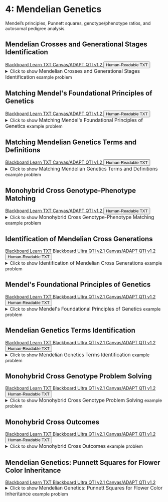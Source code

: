 # 4: Mendelian Genetics

Mendel’s principles, Punnett squares, genotype/phenotype ratios, and autosomal pedigree analysis.

## Mendelian Crosses and Generational Stages Identification

<div id="MATCH-mendel_cross_terminology-button-container" class="button-container">
<a class="md-button custom-button bb_text" href="bbq-MATCH-mendel_cross_terminology-questions.txt" download title="Download bbq-MATCH-mendel_cross_terminology-questions.txt" aria-label="Click to download the Blackboard Learn TXT file (bbq-MATCH-mendel_cross_terminology-questions.txt)">
    <i class="fa fa-download"></i>Blackboard Learn TXT
</a>
<a class="md-button custom-button canvas_qti" href="downloads/canvas_qti_v1_2-MATCH-mendel_cross_terminology.zip" download title="Download canvas_qti_v1_2-MATCH-mendel_cross_terminology.zip" aria-label="Click to download the Canvas/ADAPT QTI v1.2 file (canvas_qti_v1_2-MATCH-mendel_cross_terminology.zip)">
    <i class="fa fa-download"></i>Canvas/ADAPT QTI v1.2
</a>
<button class="md-button custom-button human_read" onclick="window.open('downloads/human_readable-MATCH-mendel_cross_terminology.html', '_blank')" title="View human_readable-MATCH-mendel_cross_terminology.html" aria-label="Click to view the Human-Readable TXT file (human_readable-MATCH-mendel_cross_terminology.html)">
    <i class="fa fa-eye"></i> Human-Readable TXT
</button>
</div><details>
  <summary>Click 
    <span style='font-weight: normal;'>
       to show
    </span>
    <span style='font-size: 1.1em; color: var(--md-primary-fg-color--dark)'>
      Mendelian Crosses and Generational Stages Identification
    </span>
    <span style='font-weight: normal;'>
      example problem
    </span>
  </summary>
  {% include "genetics/topic04/downloads/selftest-MATCH-mendel_cross_terminology.html" %}

</details>


## Matching Mendel's Foundational Principles of Genetics

<div id="MATCH-mendel_four_principles-button-container" class="button-container">
<a class="md-button custom-button bb_text" href="bbq-MATCH-mendel_four_principles-questions.txt" download title="Download bbq-MATCH-mendel_four_principles-questions.txt" aria-label="Click to download the Blackboard Learn TXT file (bbq-MATCH-mendel_four_principles-questions.txt)">
    <i class="fa fa-download"></i>Blackboard Learn TXT
</a>
<a class="md-button custom-button canvas_qti" href="downloads/canvas_qti_v1_2-MATCH-mendel_four_principles.zip" download title="Download canvas_qti_v1_2-MATCH-mendel_four_principles.zip" aria-label="Click to download the Canvas/ADAPT QTI v1.2 file (canvas_qti_v1_2-MATCH-mendel_four_principles.zip)">
    <i class="fa fa-download"></i>Canvas/ADAPT QTI v1.2
</a>
<button class="md-button custom-button human_read" onclick="window.open('downloads/human_readable-MATCH-mendel_four_principles.html', '_blank')" title="View human_readable-MATCH-mendel_four_principles.html" aria-label="Click to view the Human-Readable TXT file (human_readable-MATCH-mendel_four_principles.html)">
    <i class="fa fa-eye"></i> Human-Readable TXT
</button>
</div><details>
  <summary>Click 
    <span style='font-weight: normal;'>
       to show
    </span>
    <span style='font-size: 1.1em; color: var(--md-primary-fg-color--dark)'>
      Matching Mendel's Foundational Principles of Genetics
    </span>
    <span style='font-weight: normal;'>
      example problem
    </span>
  </summary>
  {% include "genetics/topic04/downloads/selftest-MATCH-mendel_four_principles.html" %}

</details>


## Matching Mendelian Genetics Terms and Definitions

<div id="MATCH-mendelian_genetics_terms-button-container" class="button-container">
<a class="md-button custom-button bb_text" href="bbq-MATCH-mendelian_genetics_terms-questions.txt" download title="Download bbq-MATCH-mendelian_genetics_terms-questions.txt" aria-label="Click to download the Blackboard Learn TXT file (bbq-MATCH-mendelian_genetics_terms-questions.txt)">
    <i class="fa fa-download"></i>Blackboard Learn TXT
</a>
<a class="md-button custom-button canvas_qti" href="downloads/canvas_qti_v1_2-MATCH-mendelian_genetics_terms.zip" download title="Download canvas_qti_v1_2-MATCH-mendelian_genetics_terms.zip" aria-label="Click to download the Canvas/ADAPT QTI v1.2 file (canvas_qti_v1_2-MATCH-mendelian_genetics_terms.zip)">
    <i class="fa fa-download"></i>Canvas/ADAPT QTI v1.2
</a>
<button class="md-button custom-button human_read" onclick="window.open('downloads/human_readable-MATCH-mendelian_genetics_terms.html', '_blank')" title="View human_readable-MATCH-mendelian_genetics_terms.html" aria-label="Click to view the Human-Readable TXT file (human_readable-MATCH-mendelian_genetics_terms.html)">
    <i class="fa fa-eye"></i> Human-Readable TXT
</button>
</div><details>
  <summary>Click 
    <span style='font-weight: normal;'>
       to show
    </span>
    <span style='font-size: 1.1em; color: var(--md-primary-fg-color--dark)'>
      Matching Mendelian Genetics Terms and Definitions
    </span>
    <span style='font-weight: normal;'>
      example problem
    </span>
  </summary>
  {% include "genetics/topic04/downloads/selftest-MATCH-mendelian_genetics_terms.html" %}

</details>


## Monohybrid Cross Genotype-Phenotype Matching

<div id="MATCH-monohybrid_cross_genotype-button-container" class="button-container">
<a class="md-button custom-button bb_text" href="bbq-MATCH-monohybrid_cross_genotype-questions.txt" download title="Download bbq-MATCH-monohybrid_cross_genotype-questions.txt" aria-label="Click to download the Blackboard Learn TXT file (bbq-MATCH-monohybrid_cross_genotype-questions.txt)">
    <i class="fa fa-download"></i>Blackboard Learn TXT
</a>
<a class="md-button custom-button canvas_qti" href="downloads/canvas_qti_v1_2-MATCH-monohybrid_cross_genotype.zip" download title="Download canvas_qti_v1_2-MATCH-monohybrid_cross_genotype.zip" aria-label="Click to download the Canvas/ADAPT QTI v1.2 file (canvas_qti_v1_2-MATCH-monohybrid_cross_genotype.zip)">
    <i class="fa fa-download"></i>Canvas/ADAPT QTI v1.2
</a>
<button class="md-button custom-button human_read" onclick="window.open('downloads/human_readable-MATCH-monohybrid_cross_genotype.html', '_blank')" title="View human_readable-MATCH-monohybrid_cross_genotype.html" aria-label="Click to view the Human-Readable TXT file (human_readable-MATCH-monohybrid_cross_genotype.html)">
    <i class="fa fa-eye"></i> Human-Readable TXT
</button>
</div><details>
  <summary>Click 
    <span style='font-weight: normal;'>
       to show
    </span>
    <span style='font-size: 1.1em; color: var(--md-primary-fg-color--dark)'>
      Monohybrid Cross Genotype-Phenotype Matching
    </span>
    <span style='font-weight: normal;'>
      example problem
    </span>
  </summary>
  {% include "genetics/topic04/downloads/selftest-MATCH-monohybrid_cross_genotype.html" %}

</details>


## Identification of Mendelian Cross Generations

<div id="MC-mendel_cross_terminology-button-container" class="button-container">
<a class="md-button custom-button bb_text" href="bbq-MC-mendel_cross_terminology-questions.txt" download title="Download bbq-MC-mendel_cross_terminology-questions.txt" aria-label="Click to download the Blackboard Learn TXT file (bbq-MC-mendel_cross_terminology-questions.txt)">
    <i class="fa fa-download"></i>Blackboard Learn TXT
</a>
<a class="md-button custom-button bb_qti" href="downloads/blackboard_qti_v2_1-MC-mendel_cross_terminology.zip" download title="Download blackboard_qti_v2_1-MC-mendel_cross_terminology.zip" aria-label="Click to download the Blackboard Ultra QTI v2.1 file (blackboard_qti_v2_1-MC-mendel_cross_terminology.zip)">
    <i class="fa fa-download"></i>Blackboard Ultra QTI v2.1
</a>
<a class="md-button custom-button canvas_qti" href="downloads/canvas_qti_v1_2-MC-mendel_cross_terminology.zip" download title="Download canvas_qti_v1_2-MC-mendel_cross_terminology.zip" aria-label="Click to download the Canvas/ADAPT QTI v1.2 file (canvas_qti_v1_2-MC-mendel_cross_terminology.zip)">
    <i class="fa fa-download"></i>Canvas/ADAPT QTI v1.2
</a>
<button class="md-button custom-button human_read" onclick="window.open('downloads/human_readable-MC-mendel_cross_terminology.html', '_blank')" title="View human_readable-MC-mendel_cross_terminology.html" aria-label="Click to view the Human-Readable TXT file (human_readable-MC-mendel_cross_terminology.html)">
    <i class="fa fa-eye"></i> Human-Readable TXT
</button>
</div><details>
  <summary>Click 
    <span style='font-weight: normal;'>
       to show
    </span>
    <span style='font-size: 1.1em; color: var(--md-primary-fg-color--dark)'>
      Identification of Mendelian Cross Generations
    </span>
    <span style='font-weight: normal;'>
      example problem
    </span>
  </summary>
  {% include "genetics/topic04/downloads/selftest-MC-mendel_cross_terminology.html" %}

</details>


## Mendel's Foundational Principles of Genetics

<div id="MC-mendel_four_principles-button-container" class="button-container">
<a class="md-button custom-button bb_text" href="bbq-MC-mendel_four_principles-questions.txt" download title="Download bbq-MC-mendel_four_principles-questions.txt" aria-label="Click to download the Blackboard Learn TXT file (bbq-MC-mendel_four_principles-questions.txt)">
    <i class="fa fa-download"></i>Blackboard Learn TXT
</a>
<a class="md-button custom-button bb_qti" href="downloads/blackboard_qti_v2_1-MC-mendel_four_principles.zip" download title="Download blackboard_qti_v2_1-MC-mendel_four_principles.zip" aria-label="Click to download the Blackboard Ultra QTI v2.1 file (blackboard_qti_v2_1-MC-mendel_four_principles.zip)">
    <i class="fa fa-download"></i>Blackboard Ultra QTI v2.1
</a>
<a class="md-button custom-button canvas_qti" href="downloads/canvas_qti_v1_2-MC-mendel_four_principles.zip" download title="Download canvas_qti_v1_2-MC-mendel_four_principles.zip" aria-label="Click to download the Canvas/ADAPT QTI v1.2 file (canvas_qti_v1_2-MC-mendel_four_principles.zip)">
    <i class="fa fa-download"></i>Canvas/ADAPT QTI v1.2
</a>
<button class="md-button custom-button human_read" onclick="window.open('downloads/human_readable-MC-mendel_four_principles.html', '_blank')" title="View human_readable-MC-mendel_four_principles.html" aria-label="Click to view the Human-Readable TXT file (human_readable-MC-mendel_four_principles.html)">
    <i class="fa fa-eye"></i> Human-Readable TXT
</button>
</div><details>
  <summary>Click 
    <span style='font-weight: normal;'>
       to show
    </span>
    <span style='font-size: 1.1em; color: var(--md-primary-fg-color--dark)'>
      Mendel's Foundational Principles of Genetics
    </span>
    <span style='font-weight: normal;'>
      example problem
    </span>
  </summary>
  {% include "genetics/topic04/downloads/selftest-MC-mendel_four_principles.html" %}

</details>


## Mendelian Genetics Terms Identification

<div id="MC-mendelian_genetics_terms-button-container" class="button-container">
<a class="md-button custom-button bb_text" href="bbq-MC-mendelian_genetics_terms-questions.txt" download title="Download bbq-MC-mendelian_genetics_terms-questions.txt" aria-label="Click to download the Blackboard Learn TXT file (bbq-MC-mendelian_genetics_terms-questions.txt)">
    <i class="fa fa-download"></i>Blackboard Learn TXT
</a>
<a class="md-button custom-button bb_qti" href="downloads/blackboard_qti_v2_1-MC-mendelian_genetics_terms.zip" download title="Download blackboard_qti_v2_1-MC-mendelian_genetics_terms.zip" aria-label="Click to download the Blackboard Ultra QTI v2.1 file (blackboard_qti_v2_1-MC-mendelian_genetics_terms.zip)">
    <i class="fa fa-download"></i>Blackboard Ultra QTI v2.1
</a>
<a class="md-button custom-button canvas_qti" href="downloads/canvas_qti_v1_2-MC-mendelian_genetics_terms.zip" download title="Download canvas_qti_v1_2-MC-mendelian_genetics_terms.zip" aria-label="Click to download the Canvas/ADAPT QTI v1.2 file (canvas_qti_v1_2-MC-mendelian_genetics_terms.zip)">
    <i class="fa fa-download"></i>Canvas/ADAPT QTI v1.2
</a>
<button class="md-button custom-button human_read" onclick="window.open('downloads/human_readable-MC-mendelian_genetics_terms.html', '_blank')" title="View human_readable-MC-mendelian_genetics_terms.html" aria-label="Click to view the Human-Readable TXT file (human_readable-MC-mendelian_genetics_terms.html)">
    <i class="fa fa-eye"></i> Human-Readable TXT
</button>
</div><details>
  <summary>Click 
    <span style='font-weight: normal;'>
       to show
    </span>
    <span style='font-size: 1.1em; color: var(--md-primary-fg-color--dark)'>
      Mendelian Genetics Terms Identification
    </span>
    <span style='font-weight: normal;'>
      example problem
    </span>
  </summary>
  {% include "genetics/topic04/downloads/selftest-MC-mendelian_genetics_terms.html" %}

</details>


## Monohybrid Cross Genotype Problem Solving

<div id="MC-monohybrid_cross_genotype-button-container" class="button-container">
<a class="md-button custom-button bb_text" href="bbq-MC-monohybrid_cross_genotype-questions.txt" download title="Download bbq-MC-monohybrid_cross_genotype-questions.txt" aria-label="Click to download the Blackboard Learn TXT file (bbq-MC-monohybrid_cross_genotype-questions.txt)">
    <i class="fa fa-download"></i>Blackboard Learn TXT
</a>
<a class="md-button custom-button bb_qti" href="downloads/blackboard_qti_v2_1-MC-monohybrid_cross_genotype.zip" download title="Download blackboard_qti_v2_1-MC-monohybrid_cross_genotype.zip" aria-label="Click to download the Blackboard Ultra QTI v2.1 file (blackboard_qti_v2_1-MC-monohybrid_cross_genotype.zip)">
    <i class="fa fa-download"></i>Blackboard Ultra QTI v2.1
</a>
<a class="md-button custom-button canvas_qti" href="downloads/canvas_qti_v1_2-MC-monohybrid_cross_genotype.zip" download title="Download canvas_qti_v1_2-MC-monohybrid_cross_genotype.zip" aria-label="Click to download the Canvas/ADAPT QTI v1.2 file (canvas_qti_v1_2-MC-monohybrid_cross_genotype.zip)">
    <i class="fa fa-download"></i>Canvas/ADAPT QTI v1.2
</a>
<button class="md-button custom-button human_read" onclick="window.open('downloads/human_readable-MC-monohybrid_cross_genotype.html', '_blank')" title="View human_readable-MC-monohybrid_cross_genotype.html" aria-label="Click to view the Human-Readable TXT file (human_readable-MC-monohybrid_cross_genotype.html)">
    <i class="fa fa-eye"></i> Human-Readable TXT
</button>
</div><details>
  <summary>Click 
    <span style='font-weight: normal;'>
       to show
    </span>
    <span style='font-size: 1.1em; color: var(--md-primary-fg-color--dark)'>
      Monohybrid Cross Genotype Problem Solving
    </span>
    <span style='font-weight: normal;'>
      example problem
    </span>
  </summary>
  {% include "genetics/topic04/downloads/selftest-MC-monohybrid_cross_genotype.html" %}

</details>


## Monohybrid Cross Outcomes

<div id="monohybrid_genotype_statements-button-container" class="button-container">
<a class="md-button custom-button bb_text" href="bbq-monohybrid_genotype_statements-questions.txt" download title="Download bbq-monohybrid_genotype_statements-questions.txt" aria-label="Click to download the Blackboard Learn TXT file (bbq-monohybrid_genotype_statements-questions.txt)">
    <i class="fa fa-download"></i>Blackboard Learn TXT
</a>
<a class="md-button custom-button bb_qti" href="downloads/blackboard_qti_v2_1-monohybrid_genotype_statements.zip" download title="Download blackboard_qti_v2_1-monohybrid_genotype_statements.zip" aria-label="Click to download the Blackboard Ultra QTI v2.1 file (blackboard_qti_v2_1-monohybrid_genotype_statements.zip)">
    <i class="fa fa-download"></i>Blackboard Ultra QTI v2.1
</a>
<a class="md-button custom-button canvas_qti" href="downloads/canvas_qti_v1_2-monohybrid_genotype_statements.zip" download title="Download canvas_qti_v1_2-monohybrid_genotype_statements.zip" aria-label="Click to download the Canvas/ADAPT QTI v1.2 file (canvas_qti_v1_2-monohybrid_genotype_statements.zip)">
    <i class="fa fa-download"></i>Canvas/ADAPT QTI v1.2
</a>
<button class="md-button custom-button human_read" onclick="window.open('downloads/human_readable-monohybrid_genotype_statements.html', '_blank')" title="View human_readable-monohybrid_genotype_statements.html" aria-label="Click to view the Human-Readable TXT file (human_readable-monohybrid_genotype_statements.html)">
    <i class="fa fa-eye"></i> Human-Readable TXT
</button>
</div><details>
  <summary>Click 
    <span style='font-weight: normal;'>
       to show
    </span>
    <span style='font-size: 1.1em; color: var(--md-primary-fg-color--dark)'>
      Monohybrid Cross Outcomes
    </span>
    <span style='font-weight: normal;'>
      example problem
    </span>
  </summary>
  {% include "genetics/topic04/downloads/selftest-monohybrid_genotype_statements.html" %}

</details>


## Mendelian Genetics: Punnett Squares for Flower Color Inheritance

<div id="punnett_choice-button-container" class="button-container">
<a class="md-button custom-button bb_text" href="bbq-punnett_choice-questions.txt" download title="Download bbq-punnett_choice-questions.txt" aria-label="Click to download the Blackboard Learn TXT file (bbq-punnett_choice-questions.txt)">
    <i class="fa fa-download"></i>Blackboard Learn TXT
</a>
<a class="md-button custom-button bb_qti" href="downloads/blackboard_qti_v2_1-punnett_choice.zip" download title="Download blackboard_qti_v2_1-punnett_choice.zip" aria-label="Click to download the Blackboard Ultra QTI v2.1 file (blackboard_qti_v2_1-punnett_choice.zip)">
    <i class="fa fa-download"></i>Blackboard Ultra QTI v2.1
</a>
<a class="md-button custom-button canvas_qti" href="downloads/canvas_qti_v1_2-punnett_choice.zip" download title="Download canvas_qti_v1_2-punnett_choice.zip" aria-label="Click to download the Canvas/ADAPT QTI v1.2 file (canvas_qti_v1_2-punnett_choice.zip)">
    <i class="fa fa-download"></i>Canvas/ADAPT QTI v1.2
</a>
</div><details>
  <summary>Click 
    <span style='font-weight: normal;'>
       to show
    </span>
    <span style='font-size: 1.1em; color: var(--md-primary-fg-color--dark)'>
      Mendelian Genetics: Punnett Squares for Flower Color Inheritance
    </span>
    <span style='font-weight: normal;'>
      example problem
    </span>
  </summary>
  {% include "genetics/topic04/downloads/selftest-punnett_choice.html" %}

</details>


